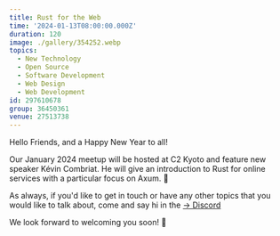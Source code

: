 ```yaml
---
title: Rust for the Web
time: '2024-01-13T08:00:00.000Z'
duration: 120
image: ./gallery/354252.webp
topics:
  - New Technology
  - Open Source
  - Software Development
  - Web Design
  - Web Development
id: 297610678
group: 36450361
venue: 27513738
---
```


Hello Friends, and a Happy New Year to all!

Our January 2024 meetup will be hosted at C2 Kyoto and feature new speaker Kévin Combriat. He will give an introduction to Rust for online services with a particular focus on Axum. 🦀

As always, if you'd like to get in touch or have any other topics that you would like to talk about, come and say hi in the [→ Discord](https://owddm.com/discord)

We look forward to welcoming you soon! 👋
